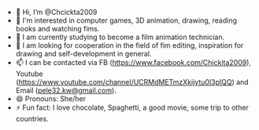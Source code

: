 - 👋 Hi, I’m @Chcickta2009
- 👀 I'm interested in computer games, 3D animation, drawing, reading books and watching fims.
- 🌱  I am currently studying to become a film animation technician.
- 💞️ I am looking for cooperation in the field of fim editing, inspiration for drawing and self-development in general. 
- 📫 I can be contacted via FB (https://www.facebook.com/Chickita2009), Youtube (https://www.youtube.com/channel/UCRMdMETmzXkijytu0l3pIQQ) and Email (pele32.kw@gmail.com).
- 😄 Pronouns: She/her
- ⚡ Fun fact: I love chocolate, Spaghetti, a good movie, some trip to other countries.

<!---
Chcickta2009/Chcickta2009 is a ✨ special ✨ repository because its `README.md` (this file) appears on your GitHub profile.
You can click the Preview link to take a look at your changes.
--->
